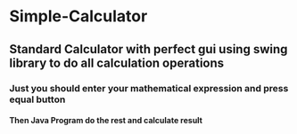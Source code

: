 # Simple-Calculator
## Standard Calculator with perfect gui using swing library to do all calculation operations
### Just you should enter your mathematical expression and press equal button
#### Then Java Program do the rest and calculate result
